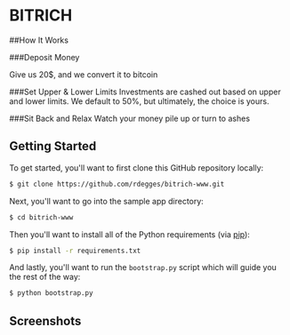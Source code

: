 # BITRICH

##How It Works

###Deposit Money

Give us 20$, and we convert it to bitcoin

###Set Upper & Lower Limits
Investments are cashed out based on upper and lower limits. We default to 50%, but ultimately, the choice is yours.

###Sit Back and Relax
Watch your money pile up or turn to ashes


## Getting Started

To get started, you'll want to first clone this GitHub repository locally:

```bash
$ git clone https://github.com/rdegges/bitrich-www.git
```

Next, you'll want to go into the sample app directory:

```bash
$ cd bitrich-www
```

Then you'll want to install all of the Python requirements (via
[pip](http://pip.readthedocs.org/en/latest/)):

```bash
$ pip install -r requirements.txt
```

And lastly, you'll want to run the `bootstrap.py` script which will guide you
the rest of the way:

```bash
$ python bootstrap.py
```


## Screenshots
